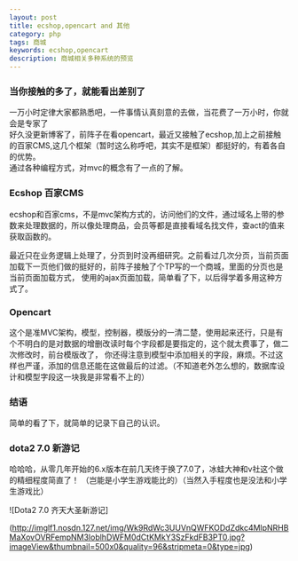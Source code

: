 ```yaml
---
layout: post
title: ecshop,opencart and 其他
category: php
tags: 商城
keywords: ecshop,opencart
description: 商城相关多种系统的预览
---  
```

### 当你接触的多了，就能看出差别了  

一万小时定律大家都熟悉吧，一件事情认真刻意的去做，当花费了一万小时，你就会是专家了  
好久没更新博客了，前阵子在看opencart，最近又接触了ecshop,加上之前接触的百家CMS,这几个框架（暂时这么称呼吧，其实不是框架）都挺好的，有着各自的优势。   
通过各种编程方式，对mvc的概念有了一点的了解。  
### Ecshop   百家CMS
ecshop和百家cms，不是mvc架构方式的，访问他们的文件，通过域名上带的参数来处理数据的，所以像处理商品，会员等都是直接看域名找文件，查act的值来获取函数的。

最近只在业务逻辑上处理了，分页到时没再细研究。之前看过几次分页，当前页面加载下一页他们做的挺好的，前阵子接触了个TP写的一个商城，里面的分页也是当前页面加载方式，
使用的ajax页面加载，简单看了下，以后得学着多用这种方式了。  
### Opencart  
这个是准MVC架构，模型，控制器，模版分的一清二楚，使用起来还行，只是有个不明白的是对数据的增删改读时每个字段都是要指定的，这个就太费事了，做二次修改时，前台模版改了，
你还得注意到模型中添加相关的字段，麻烦。不过这样也严谨，添加的信息还能在这做最后的过滤。（不知道老外怎么想的，数据库设计和模型字段这一块我是非常看不上的）
### 结语  

简单的看了下，就简单的记录下自己的认识。
### dota2 7.0 新游记
哈哈哈，从零几年开始的6.x版本在前几天终于换了7.0了，冰蛙大神和v社这个做的精细程度简直了！
（岂能是小学生游戏能比的）（当然入手程度也是没法和小学生游戏比）

![Dota2 7.0 齐天大圣新游记]  

(http://imglf1.nosdn.127.net/img/Wk9RdWc3UUVnQWFKODdZdkc4MlpNRHBMaXovOVRFempNM3loblhDWFM0dCtKMkY3SzFkdFB3PT0.jpg?imageView&thumbnail=500x0&quality=96&stripmeta=0&type=jpg) 
